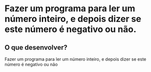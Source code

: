 # Fazer um programa para ler um número inteiro, e depois dizer se este número é negativo ou não.

## O que desenvolver?

Fazer um programa para ler um número inteiro, e depois dizer se este número é negativo ou não